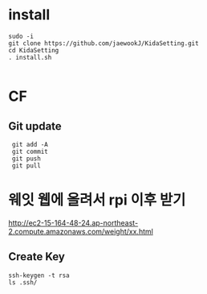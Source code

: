 # install
```
sudo -i
git clone https://github.com/jaewookJ/KidaSetting.git
cd KidaSetting
. install.sh


```

# CF
## Git update
```
 git add -A
 git commit
 git push
 git pull
```



# 웨잇 웹에 올려서 rpi 이후 받기
http://ec2-15-164-48-24.ap-northeast-2.compute.amazonaws.com/weight/xx.html


## Create Key
```
ssh-keygen -t rsa
ls .ssh/
``` 








